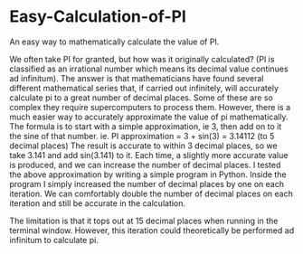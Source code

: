 # Easy-Calculation-of-PI
An easy way to mathematically calculate the value of PI.

We often take PI for granted, but how was it originally calculated? (PI is classified as an irrational number which means its decimal value continues ad infinitum). The answer is that mathematicians have found several different mathematical series that, if carried out infinitely, will accurately calculate pi to a great number of decimal places. Some of these are so complex they require supercomputers to process them.
However, there is a much easier way to accurately approximate the value of pi mathematically.
The formula is to start with a simple approximation, ie 3, then add on to it the sine of that number.
ie. PI approximation = 3 + sin(3)  = 3.14112 (to 5 decimal places)
The result is accurate to within 3 decimal places, so we take 3.141 and add sin(3.141) to it.
Each time, a slightly more accurate value is produced, and we can increase the number of decimal places. I tested the above approximation by writing a simple program in Python. Inside the program I simply increased the number of decimal places by one on each iteration. We can comfortably double the number of decimal places on each iteration and still be accurate in the calculation.

The limitation is that it tops out at 15 decimal places when running in the terminal window.
However, this iteration could theoretically be performed ad infinitum to calculate pi.

